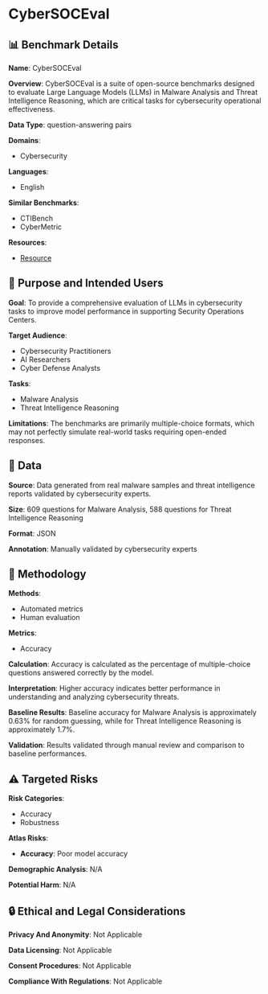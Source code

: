 # CyberSOCEval

## 📊 Benchmark Details

**Name**: CyberSOCEval

**Overview**: CyberSOCEval is a suite of open-source benchmarks designed to evaluate Large Language Models (LLMs) in Malware Analysis and Threat Intelligence Reasoning, which are critical tasks for cybersecurity operational effectiveness.

**Data Type**: question-answering pairs

**Domains**:
- Cybersecurity

**Languages**:
- English

**Similar Benchmarks**:
- CTIBench
- CyberMetric

**Resources**:
- [Resource](https://arxiv.org/abs/2509.20166)

## 🎯 Purpose and Intended Users

**Goal**: To provide a comprehensive evaluation of LLMs in cybersecurity tasks to improve model performance in supporting Security Operations Centers.

**Target Audience**:
- Cybersecurity Practitioners
- AI Researchers
- Cyber Defense Analysts

**Tasks**:
- Malware Analysis
- Threat Intelligence Reasoning

**Limitations**: The benchmarks are primarily multiple-choice formats, which may not perfectly simulate real-world tasks requiring open-ended responses.

## 💾 Data

**Source**: Data generated from real malware samples and threat intelligence reports validated by cybersecurity experts.

**Size**: 609 questions for Malware Analysis, 588 questions for Threat Intelligence Reasoning

**Format**: JSON

**Annotation**: Manually validated by cybersecurity experts

## 🔬 Methodology

**Methods**:
- Automated metrics
- Human evaluation

**Metrics**:
- Accuracy

**Calculation**: Accuracy is calculated as the percentage of multiple-choice questions answered correctly by the model.

**Interpretation**: Higher accuracy indicates better performance in understanding and analyzing cybersecurity threats.

**Baseline Results**: Baseline accuracy for Malware Analysis is approximately 0.63% for random guessing, while for Threat Intelligence Reasoning is approximately 1.7%.

**Validation**: Results validated through manual review and comparison to baseline performances.

## ⚠️ Targeted Risks

**Risk Categories**:
- Accuracy
- Robustness

**Atlas Risks**:
- **Accuracy**: Poor model accuracy

**Demographic Analysis**: N/A

**Potential Harm**: N/A

## 🔒 Ethical and Legal Considerations

**Privacy And Anonymity**: Not Applicable

**Data Licensing**: Not Applicable

**Consent Procedures**: Not Applicable

**Compliance With Regulations**: Not Applicable
